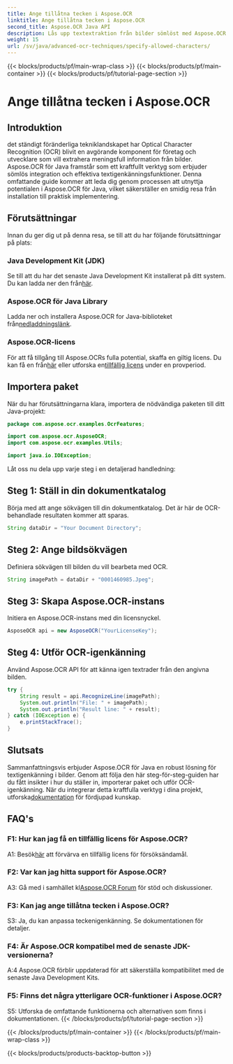 ```yaml
---
title: Ange tillåtna tecken i Aspose.OCR
linktitle: Ange tillåtna tecken i Aspose.OCR
second_title: Aspose.OCR Java API
description: Lås upp textextraktion från bilder sömlöst med Aspose.OCR för Java. Följ vår steg-för-steg-guide för effektiv integration.
weight: 15
url: /sv/java/advanced-ocr-techniques/specify-allowed-characters/
---
```


{{< blocks/products/pf/main-wrap-class >}}
{{< blocks/products/pf/main-container >}}
{{< blocks/products/pf/tutorial-page-section >}}

# Ange tillåtna tecken i Aspose.OCR

## Introduktion

det ständigt föränderliga tekniklandskapet har Optical Character Recognition (OCR) blivit en avgörande komponent för företag och utvecklare som vill extrahera meningsfull information från bilder. Aspose.OCR för Java framstår som ett kraftfullt verktyg som erbjuder sömlös integration och effektiva textigenkänningsfunktioner. Denna omfattande guide kommer att leda dig genom processen att utnyttja potentialen i Aspose.OCR för Java, vilket säkerställer en smidig resa från installation till praktisk implementering.

## Förutsättningar

Innan du ger dig ut på denna resa, se till att du har följande förutsättningar på plats:

### Java Development Kit (JDK)

 Se till att du har det senaste Java Development Kit installerat på ditt system. Du kan ladda ner den från[här](https://www.oracle.com/java/technologies/javase-downloads.html).

### Aspose.OCR för Java Library

 Ladda ner och installera Aspose.OCR for Java-biblioteket från[nedladdningslänk](https://releases.aspose.com/ocr/java/).

### Aspose.OCR-licens

 För att få tillgång till Aspose.OCRs fulla potential, skaffa en giltig licens. Du kan få en från[här](https://purchase.aspose.com/buy) eller utforska en[tillfällig licens](https://purchase.aspose.com/temporary-license/) under en provperiod.

## Importera paket

När du har förutsättningarna klara, importera de nödvändiga paketen till ditt Java-projekt:

```java
package com.aspose.ocr.examples.OcrFeatures;

import com.aspose.ocr.AsposeOCR;
import com.aspose.ocr.examples.Utils;

import java.io.IOException;
```

Låt oss nu dela upp varje steg i en detaljerad handledning:

## Steg 1: Ställ in din dokumentkatalog

Börja med att ange sökvägen till din dokumentkatalog. Det är här de OCR-behandlade resultaten kommer att sparas.

```java
String dataDir = "Your Document Directory";
```

## Steg 2: Ange bildsökvägen

Definiera sökvägen till bilden du vill bearbeta med OCR.

```java
String imagePath = dataDir + "0001460985.Jpeg";
```

## Steg 3: Skapa Aspose.OCR-instans

Initiera en Aspose.OCR-instans med din licensnyckel.

```java
AsposeOCR api = new AsposeOCR("YourLicenseKey");
```

## Steg 4: Utför OCR-igenkänning

Använd Aspose.OCR API för att känna igen textrader från den angivna bilden.

```java
try {
    String result = api.RecognizeLine(imagePath);
    System.out.println("File: " + imagePath);
    System.out.println("Result line: " + result);
} catch (IOException e) {
    e.printStackTrace();
}
```

## Slutsats

 Sammanfattningsvis erbjuder Aspose.OCR för Java en robust lösning för textigenkänning i bilder. Genom att följa den här steg-för-steg-guiden har du fått insikter i hur du ställer in, importerar paket och utför OCR-igenkänning. När du integrerar detta kraftfulla verktyg i dina projekt, utforska[dokumentation](https://reference.aspose.com/ocr/java/) för fördjupad kunskap.

## FAQ's

### F1: Hur kan jag få en tillfällig licens för Aspose.OCR?

 A1: Besök[här](https://purchase.aspose.com/temporary-license/) att förvärva en tillfällig licens för försöksändamål.

### F2: Var kan jag hitta support för Aspose.OCR?

 A3: Gå med i samhället kl[Aspose.OCR Forum](https://forum.aspose.com/c/ocr/16) för stöd och diskussioner.

### F3: Kan jag ange tillåtna tecken i Aspose.OCR?

S3: Ja, du kan anpassa teckenigenkänning. Se dokumentationen för detaljer.

### F4: Är Aspose.OCR kompatibel med de senaste JDK-versionerna?

A:4 Aspose.OCR förblir uppdaterad för att säkerställa kompatibilitet med de senaste Java Development Kits.

### F5: Finns det några ytterligare OCR-funktioner i Aspose.OCR?

S5: Utforska de omfattande funktionerna och alternativen som finns i dokumentationen.
{{< /blocks/products/pf/tutorial-page-section >}}

{{< /blocks/products/pf/main-container >}}
{{< /blocks/products/pf/main-wrap-class >}}

{{< blocks/products/products-backtop-button >}}
